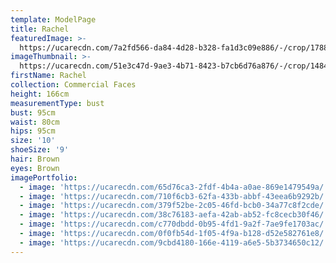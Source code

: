 ```yaml
---
template: ModelPage
title: Rachel
featuredImage: >-
  https://ucarecdn.com/7a2fd566-da84-4d28-b328-fa1d3c09e886/-/crop/1788x987/0,153/-/preview/
imageThumbnail: >-
  https://ucarecdn.com/51e3c47d-9ae3-4b71-8423-b7cb6d76a876/-/crop/1484x2105/198,88/-/preview/
firstName: Rachel
collection: Commercial Faces
height: 166cm
measurementType: bust
bust: 95cm
waist: 80cm
hips: 95cm
size: '10'
shoeSize: '9'
hair: Brown
eyes: Brown
imagePortfolio:
  - image: 'https://ucarecdn.com/65d76ca3-2fdf-4b4a-a0ae-869e1479549a/'
  - image: 'https://ucarecdn.com/710f6cb3-62fa-433b-abbf-43eea6b9292b/'
  - image: 'https://ucarecdn.com/379f52be-2c05-46fd-bcb0-34a77c8f2cde/'
  - image: 'https://ucarecdn.com/38c76183-aefa-42ab-ab52-fc8cecb30f46/'
  - image: 'https://ucarecdn.com/c770dbdd-0b95-4fd1-9a2f-7ae9fe1703ac/'
  - image: 'https://ucarecdn.com/0f0fb54d-1f05-4f9a-b128-d52e582761e8/'
  - image: 'https://ucarecdn.com/9cbd4180-166e-4119-a6e5-5b3734650c12/'
---
```


